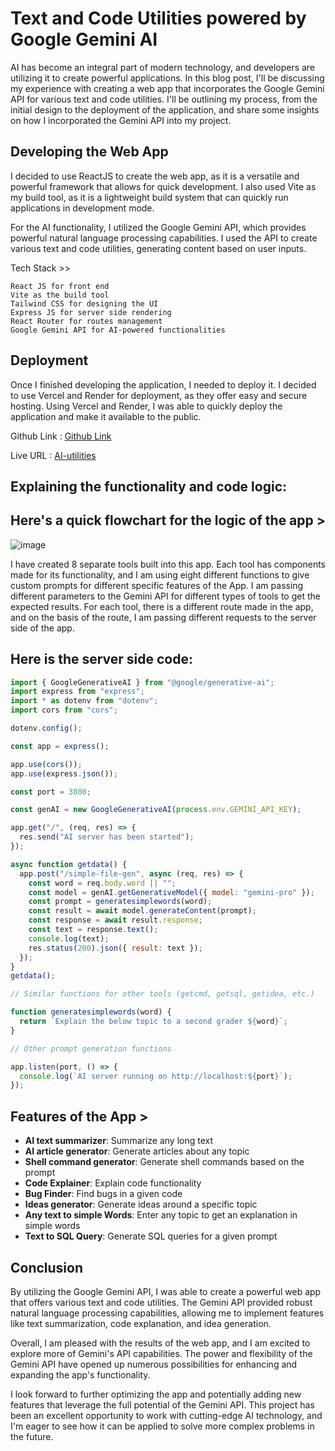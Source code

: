# Text and Code Utilities powered by Google Gemini AI

AI has become an integral part of modern technology, and developers are utilizing it to create powerful applications. In this blog post, I'll be discussing my experience with creating a web app that incorporates the Google Gemini API for various text and code utilities. I'll be outlining my process, from the initial design to the deployment of the application, and share some insights on how I incorporated the Gemini API into my project.

## Developing the Web App

I decided to use ReactJS to create the web app, as it is a versatile and powerful framework that allows for quick development. I also used Vite as my build tool, as it is a lightweight build system that can quickly run applications in development mode.

For the AI functionality, I utilized the Google Gemini API, which provides powerful natural language processing capabilities. I used the API to create various text and code utilities, generating content based on user inputs.

Tech Stack >>

```
React JS for front end
Vite as the build tool
Tailwind CSS for designing the UI
Express JS for server side rendering
React Router for routes management
Google Gemini API for AI-powered functionalities
```

## Deployment

Once I finished developing the application, I needed to deploy it. I decided to use Vercel and Render for deployment, as they offer easy and secure hosting. Using Vercel and Render, I was able to quickly deploy the application and make it available to the public.

Github Link : [Github Link](https://github.com/ayazmirza54/text-code-util.aiprod)

Live URL : [AI-utilities](https://ai-utilities.in/)

## Explaining the functionality and code logic:

## Here's a quick flowchart for the logic of the app >

![image](https://github.com/user-attachments/assets/fd3c6fdd-d0d3-4cf7-b756-214e1fb6374d)

I have created 8 separate tools built into this app. Each tool has components made for its functionality, and I am using eight different functions to give custom prompts for different specific features of the App. I am passing different parameters to the Gemini API for different types of tools to get the expected results. For each tool, there is a different route made in the app, and on the basis of the route, I am passing different requests to the server side of the app.

## Here is the server side code:

```javascript
import { GoogleGenerativeAI } from "@google/generative-ai";
import express from "express";
import * as dotenv from "dotenv";
import cors from "cors";

dotenv.config();

const app = express();

app.use(cors());
app.use(express.json());

const port = 3080;

const genAI = new GoogleGenerativeAI(process.env.GEMINI_API_KEY);

app.get("/", (req, res) => {
  res.send("AI server has been started");
});

async function getdata() {
  app.post("/simple-file-gen", async (req, res) => {
    const word = req.body.word || "";
    const model = genAI.getGenerativeModel({ model: "gemini-pro" });
    const prompt = generatesimplewords(word);
    const result = await model.generateContent(prompt);
    const response = await result.response;
    const text = response.text();
    console.log(text);
    res.status(200).json({ result: text });
  });
}
getdata();

// Similar functions for other tools (getcmd, getsql, getidea, etc.)

function generatesimplewords(word) {
  return `Explain the below topic to a second grader ${word}`;
}

// Other prompt generation functions

app.listen(port, () => {
  console.log(`AI server running on http://localhost:${port}`);
});
```

## Features of the App >

- **AI text summarizer**: Summarize any long text
- **AI article generator**: Generate articles about any topic
- **Shell command generator**: Generate shell commands based on the prompt
- **Code Explainer**: Explain code functionality
- **Bug Finder**: Find bugs in a given code
- **Ideas generator**: Generate ideas around a specific topic
- **Any text to simple Words**: Enter any topic to get an explanation in simple words
- **Text to SQL Query**: Generate SQL queries for a given prompt

## Conclusion

By utilizing the Google Gemini API, I was able to create a powerful web app that offers various text and code utilities. The Gemini API provided robust natural language processing capabilities, allowing me to implement features like text summarization, code explanation, and idea generation.

Overall, I am pleased with the results of the web app, and I am excited to explore more of Gemini's API capabilities. The power and flexibility of the Gemini API have opened up numerous possibilities for enhancing and expanding the app's functionality.

I look forward to further optimizing the app and potentially adding new features that leverage the full potential of the Gemini API. This project has been an excellent opportunity to work with cutting-edge AI technology, and I'm eager to see how it can be applied to solve more complex problems in the future.




